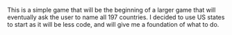 This is a simple game that will be the beginning of a larger game that will
eventually ask the user to name all 197 countries. I decided to use US states
to start as it will be less code, and will give me a foundation of what to do.